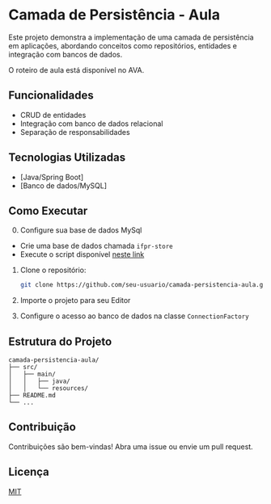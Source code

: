 # Camada de Persistência - Aula

Este projeto demonstra a implementação de uma camada de persistência em aplicações, abordando conceitos como repositórios, entidades e integração com bancos de dados.

O roteiro de aula está disponível no AVA.

## Funcionalidades

- CRUD de entidades
- Integração com banco de dados relacional
- Separação de responsabilidades

## Tecnologias Utilizadas

- [Java/Spring Boot]
- [Banco de dados/MySQL]

## Como Executar

0. Configure sua base de dados MySql

- Crie uma base de dados chamada `ifpr-store`
- Execute o script disponível [neste link](https://gist.github.com/jeffersonchaves/2342cea9050e85a1197ed2ad1661c0c4#file-ifpr_store_sellers-sql) 


1. Clone o repositório:
    ```bash
    git clone https://github.com/seu-usuario/camada-persistencia-aula.git
    ```
2. Importe o projeto para seu Editor

3. Configure o acesso ao banco de dados na classe `ConnectionFactory`


## Estrutura do Projeto

```
camada-persistencia-aula/
├── src/
│   ├── main/
│   │   ├── java/
│   │   └── resources/
├── README.md
└── ...
```

## Contribuição

Contribuições são bem-vindas! Abra uma issue ou envie um pull request.

## Licença

[MIT](LICENSE)
